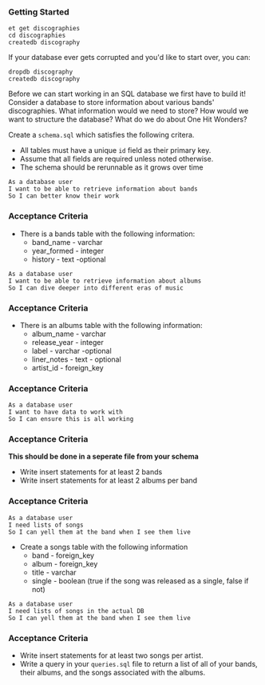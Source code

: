 ### Getting Started

```no-highlight
et get discographies
cd discographies
createdb discography
```

If your database ever gets corrupted and you'd like to start over, you can:

```no-highlight
dropdb discography
createdb discography
```

Before we can start working in an SQL database we first have to build it!
Consider a database to store information about various bands' discographies. What information would we need to store? How would we want to structure the database? What do we do about One Hit Wonders?

Create a `schema.sql` which satisfies the following critera.
  - All tables must have a unique `id` field as their primary key.
  - Assume that all fields are required unless noted otherwise.
  - The schema should be rerunnable as it grows over time

```no-highlight
As a database user
I want to be able to retrieve information about bands
So I can better know their work
```
### Acceptance Criteria

* There is a bands table with the following information:
  - band_name - varchar
  - year_formed - integer
  - history - text -optional

```no-highlight
As a database user
I want to be able to retrieve information about albums
So I can dive deeper into different eras of music

```

### Acceptance Criteria

* There is an albums table with the following information:
  - album_name - varchar
  - release_year - integer
  - label - varchar -optional
  - liner_notes - text - optional
  - artist_id - foreign_key

### Acceptance Criteria

```no-highlight
As a database user
I want to have data to work with
So I can ensure this is all working
```

### Acceptance Criteria

**This should be done in a seperate file from your schema**
* Write insert statements for at least 2 bands
* Write insert statements for at least 2 albums per band

### Acceptance Criteria

```no-highlight
As a database user
I need lists of songs
So I can yell them at the band when I see them live
```

* Create a songs table with the following information
  - band - foreign_key
  - album - foreign_key
  - title - varchar
  - single - boolean (true if the song was released as a single, false if not)

```no-highlight
As a database user
I need lists of songs in the actual DB
So I can yell them at the band when I see them live
```

### Acceptance Criteria

  * Write insert statements for at least two songs per artist.
  * Write a query in your `queries.sql` file to return a list of all of your bands, their albums, and the songs associated with the albums.
